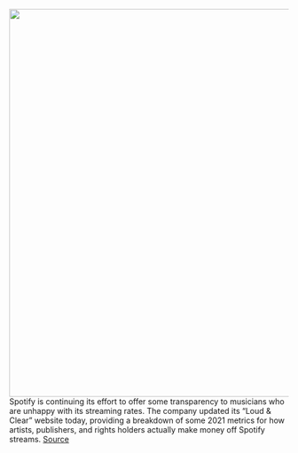 <img src='https://cdn.vox-cdn.com/thumbor/cRgs27PVSwg-lSIWI8gFk6aXjJc=/0x0:1200x675/1200x800/filters:focal(504x242:696x434)/cdn.vox-cdn.com/uploads/chorus_image/image/70666460/2___Revenue_Generated.0.png' width='700px' /><br/>
Spotify is continuing its effort to offer some transparency to musicians who are unhappy with its streaming rates. The company updated its “Loud & Clear” website today, providing a breakdown of some 2021 metrics for how artists, publishers, and rights holders actually make money off Spotify streams.
<a href='https://www.theverge.com/2022/3/24/22994404/spotify-2021-royalty-report-music-streaming-industry-revenue-artists-loud-clear'> Source <a/>